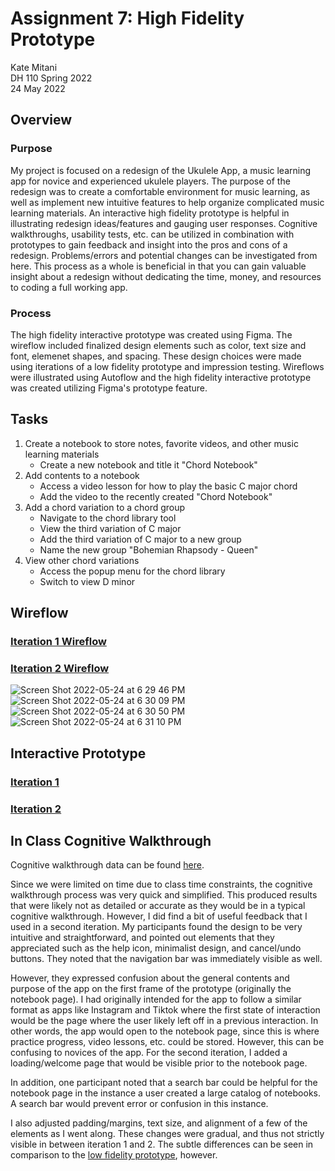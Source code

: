 # Assignment 7: High Fidelity Prototype
Kate Mitani  
DH 110 Spring 2022  
24 May 2022  

## Overview
### Purpose
My project is focused on a redesign of the Ukulele App, a music learning app for novice and experienced ukulele players. The purpose of the redesign was to create a comfortable environment for music learning, as well as implement new intuitive features to help organize complicated music learning materials. An interactive high fidelity prototype is helpful in illustrating redesign ideas/features and gauging user responses. Cognitive walkthroughs, usability tests, etc. can be utilized in combination with prototypes to gain feedback and insight into the pros and cons of a redesign. Problems/errors and potential changes can be investigated from here. This process as a whole is beneficial in that you can gain valuable insight about a redesign without dedicating the time, money, and resources to coding a full working app. 
### Process
The high fidelity interactive prototype was created using Figma. The wireflow included finalized design elements such as color, text size and font, elemenet shapes, and spacing. These design choices were made using iterations of a low fidelity prototype and impression testing. Wireflows were illustrated using Autoflow and the high fidelity interactive prototype was created utilizing Figma's prototype feature.

## Tasks
1. Create a notebook to store notes, favorite videos, and other music learning materials
    - Create a new notebook and title it "Chord Notebook"
2. Add contents to a notebook
    - Access a video lesson for how to play the basic C major chord
    - Add the video to the recently created "Chord Notebook"
3. Add a chord variation to a chord group
    - Navigate to the chord library tool
    - View the third variation of C major
    - Add the third variation of C major to a new group
    - Name the new group "Bohemian Rhapsody - Queen"
4. View other chord variations
    - Access the popup menu for the chord library
    - Switch to view D minor

## Wireflow
### [Iteration 1 Wireflow](https://www.figma.com/file/XTNQjEGBevrlYfaMBBQryM/DH110-Prototype?node-id=140%3A2424)  
### [Iteration 2 Wireflow](https://www.figma.com/file/XTNQjEGBevrlYfaMBBQryM/DH110-Prototype?node-id=140%3A1433)
![Screen Shot 2022-05-24 at 6 29 46 PM](https://user-images.githubusercontent.com/102703477/170159448-01154c66-3cf0-4465-a3dc-bb518c72f9f9.png)
![Screen Shot 2022-05-24 at 6 30 09 PM](https://user-images.githubusercontent.com/102703477/170159501-ce934e29-632f-441f-ba25-991a4f852cec.png)
![Screen Shot 2022-05-24 at 6 30 50 PM](https://user-images.githubusercontent.com/102703477/170159577-78168bb2-a7b4-4156-8c43-6a83f330bc00.png)
![Screen Shot 2022-05-24 at 6 31 10 PM](https://user-images.githubusercontent.com/102703477/170159603-467be1d7-6385-4f1b-b74e-554a327ab4d3.png)


## Interactive Prototype
### [Iteration 1](https://www.figma.com/proto/XTNQjEGBevrlYfaMBBQryM/DH110-Prototype?node-id=69%3A14&scaling=scale-down&page-id=68%3A10&starting-point-node-id=69%3A14&show-proto-sidebar=1)
### [Iteration 2](https://www.figma.com/proto/XTNQjEGBevrlYfaMBBQryM/DH110-Prototype?node-id=145%3A3737&scaling=scale-down&page-id=144%3A2601&starting-point-node-id=145%3A3737&show-proto-sidebar=1)

## In Class Cognitive Walkthrough
Cognitive walkthrough data can be found [here](https://docs.google.com/document/d/1tThPG8LP-6KPscSL0mup9TFypyZj93hkZm_IgGI1C2U/edit?usp=sharing).  

Since we were limited on time due to class time constraints, the cognitive walkthrough process was very quick and simplified. This produced results that were likely not as detailed or accurate as they would be in a typical cognitive walkthrough. However, I did find a bit of useful feedback that I used in a second iteration. My participants found the design to be very intuitive and straightforward, and pointed out elements that they appreciated such as the help icon, minimalist design, and cancel/undo buttons. They noted that the navigation bar was immediately visible as well.

However, they expressed confusion about the general contents and purpose of the app on the first frame of the prototype (originally the notebook page). I had originally intended for the app to follow a similar format as apps like Instagram and Tiktok where the first state of interaction would be the page where the user likely left off in a previous interaction. In other words, the app would open to the notebook page, since this is where practice progress, video lessons, etc. could be stored. However, this can be confusing to novices of the app. For the second iteration, I added a loading/welcome page that would be visible prior to the notebook page.

In addition, one participant noted that a search bar could be helpful for the notebook page in the instance a user created a large catalog of notebooks. A search bar would prevent error or confusion in this instance.

I also adjusted padding/margins, text size, and alignment of a few of the elements as I went along. These changes were gradual, and thus not strictly visible in between iteration 1 and 2. The subtle differences can be seen in comparison to the [low fidelity prototype](https://www.figma.com/file/XTNQjEGBevrlYfaMBBQryM/DH110-Prototype?node-id=8%3A61), however. 
